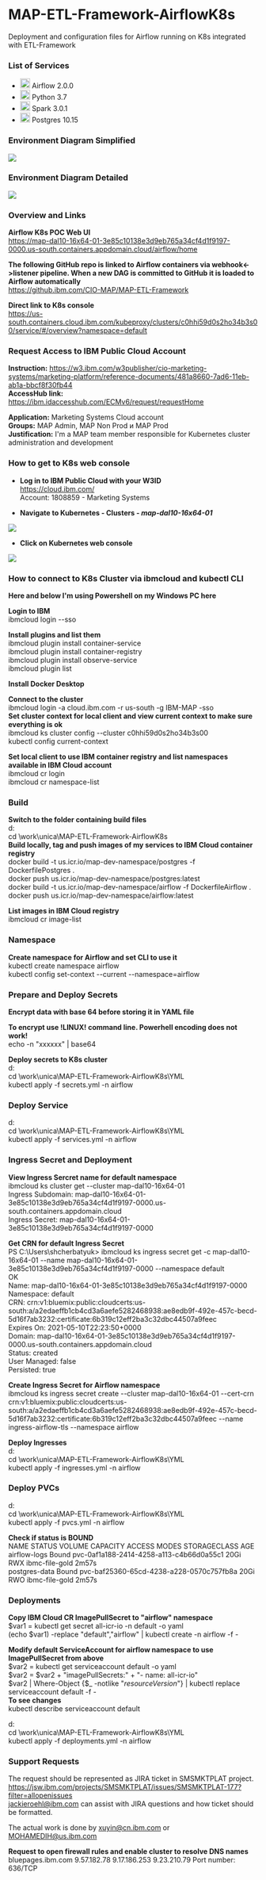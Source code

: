 # MAP-ETL-Framework-AirflowK8s
Deployment and configuration files for Airflow running on K8s integrated with ETL-Framework

### List of Services

 - <img src="https://miro.medium.com/max/1080/1*6jjSw8IqGbsPZp7L_43YyQ.png" height="20"> Airflow 2.0.0
 - <img src="https://i.stack.imgur.com/hRJou.gif" height="20"> Python 3.7
 - <img src="https://www.computing.co.uk/w-images/cc6f36ae-ffb1-4271-8847-725556046f5c/0/apachesparklogo-580x358.png" height="20"> Spark 3.0.1
 - <img src="https://upload.wikimedia.org/wikipedia/commons/2/29/Postgresql_elephant.svg" height="20"> Postgres 10.15

### Environment Diagram Simplified
<img src="https://github.ibm.com/CIO-MAP/MAP-ETL-Framework-AirflowK8s/blob/master/env_diagram_simplified.jpg">

### Environment Diagram Detailed
<img src="https://github.ibm.com/CIO-MAP/MAP-ETL-Framework-AirflowK8s/blob/master/env_diagram_detailed.jpg">

### Overview and Links

**Airflow K8s POC Web UI**\
https://map-dal10-16x64-01-3e85c10138e3d9eb765a34cf4d1f9197-0000.us-south.containers.appdomain.cloud/airflow/home

**The following GitHub repo is linked to Airflow containers via webhook<->listener pipeline. When a new DAG is committed to GitHub it is loaded to Airflow automatically**\
https://github.ibm.com/CIO-MAP/MAP-ETL-Framework

**Direct link to K8s console**\
https://us-south.containers.cloud.ibm.com/kubeproxy/clusters/c0hhi59d0s2ho34b3s00/service/#/overview?namespace=default

### Request Access to IBM Public Cloud Account

**Instruction:** https://w3.ibm.com/w3publisher/cio-marketing-systems/marketing-platform/reference-documents/481a8660-7ad6-11eb-ab1a-bbcf8f30fb44 \
**AccessHub link:** https://ibm.idaccesshub.com/ECMv6/request/requestHome

**Application:** Marketing Systems Cloud account \
**Groups:** MAP Admin, MAP Non Prod и MAP Prod \
**Justification:** I'm a MAP team member responsible for Kubernetes cluster administration and development

### How to get to K8s web console

- **Log in to IBM Public Cloud with your W3ID**\
https://cloud.ibm.com/ \
Account: 1808859 - Marketing Systems

- **Navigate to Kubernetes - Clusters - _map-dal10-16x64-01_**
<img src="https://github.ibm.com/CIO-MAP/MAP-ETL-Framework-AirflowK8s/blob/master/docs/1.jpg">

- **Click on Kubernetes web console**
<img src="https://github.ibm.com/CIO-MAP/MAP-ETL-Framework-AirflowK8s/blob/master/docs/2.jpg">

### How to connect to K8s Cluster via ibmcloud and kubectl CLI

**Here and below I'm using Powershell on my Windows PC here**

**Login to IBM**\
ibmcloud login --sso

**Install plugins and list them**\
ibmcloud plugin install container-service \
ibmcloud plugin install container-registry \
ibmcloud plugin install observe-service \
ibmcloud plugin list

**Install Docker Desktop**

**Connect to the cluster**\
ibmcloud login -a cloud.ibm.com -r us-south -g IBM-MAP -sso \
**Set cluster context for local client and view current context to make sure everything is ok**\
ibmcloud ks cluster config --cluster c0hhi59d0s2ho34b3s00 \
kubectl config current-context

**Set local client to use IBM container registry and list namespaces available in IBM Cloud account**\
ibmcloud cr login\
ibmcloud cr namespace-list

### Build

**Switch to the folder containing build files**\
d: \
cd \work\unica\MAP-ETL-Framework-AirflowK8s \
**Build locally, tag and push images of my services to IBM Cloud container registry**\
docker build -t us.icr.io/map-dev-namespace/postgres -f DockerfilePostgres . \
docker push us.icr.io/map-dev-namespace/postgres:latest \
docker build -t us.icr.io/map-dev-namespace/airflow -f DockerfileAirflow . \
docker push us.icr.io/map-dev-namespace/airflow:latest

**List images in IBM Cloud registry**\
ibmcloud cr image-list

### Namespace

**Create namespace for Airflow and set CLI to use it**\
kubectl create namespace airflow \
kubectl config set-context --current --namespace=airflow

### Prepare and Deploy Secrets

**Encrypt data with base 64 before storing it in YAML file**

**To encrypt use !LINUX! command line. Powerhell encoding does not work!**\
echo -n "xxxxxx" | base64

**Deploy secrets to K8s cluster**\
d: \
cd \work\unica\MAP-ETL-Framework-AirflowK8s\YML \
kubectl apply -f secrets.yml -n airflow

### Deploy Service

d: \
cd \work\unica\MAP-ETL-Framework-AirflowK8s\YML \
kubectl apply -f services.yml -n airflow

### Ingress Secret and Deployment

**View Ingress Sercret name for default namespace**\
ibmcloud ks cluster get --cluster map-dal10-16x64-01 \
Ingress Subdomain:              map-dal10-16x64-01-3e85c10138e3d9eb765a34cf4d1f9197-0000.us-south.containers.appdomain.cloud \
Ingress Secret:                 map-dal10-16x64-01-3e85c10138e3d9eb765a34cf4d1f9197-0000

**Get CRN for default Ingress Secret**\
PS C:\Users\shcherbatyuk> ibmcloud ks ingress secret get -c map-dal10-16x64-01 --name map-dal10-16x64-01-3e85c10138e3d9eb765a34cf4d1f9197-0000 --namespace default\
OK \
Name:           map-dal10-16x64-01-3e85c10138e3d9eb765a34cf4d1f9197-0000 \
Namespace:      default \
CRN:            crn:v1:bluemix:public:cloudcerts:us-south:a/a2edaeffb1cb4cd3a6aefe5282468938:ae8edb9f-492e-457c-becd-5d16f7ab3232:certificate:6b319c12eff2ba3c32dbc44507a9feec \
Expires On:     2021-05-10T22:23:50+0000 \
Domain:         map-dal10-16x64-01-3e85c10138e3d9eb765a34cf4d1f9197-0000.us-south.containers.appdomain.cloud \
Status:         created \
User Managed:   false \
Persisted:      true

**Create Ingress Secret for Airflow namespace**\
ibmcloud ks ingress secret create --cluster map-dal10-16x64-01 --cert-crn crn:v1:bluemix:public:cloudcerts:us-south:a/a2edaeffb1cb4cd3a6aefe5282468938:ae8edb9f-492e-457c-becd-5d16f7ab3232:certificate:6b319c12eff2ba3c32dbc44507a9feec --name ingress-airflow-tls --namespace airflow

**Deploy Ingresses**\
d: \
cd \work\unica\MAP-ETL-Framework-AirflowK8s\YML \
kubectl apply -f ingresses.yml -n airflow

### Deploy PVCs

d: \
cd \work\unica\MAP-ETL-Framework-AirflowK8s\YML \
kubectl apply -f pvcs.yml -n airflow

**Check if status is BOUND**\
NAME            STATUS   VOLUME                                     CAPACITY   ACCESS MODES   STORAGECLASS     AGE \
airflow-logs    Bound    pvc-0af1a188-2414-4258-a113-c4b66d0a55c1   20Gi       RWX            ibmc-file-gold   2m57s \
postgres-data   Bound    pvc-baf25360-65cd-4238-a228-0570c757fb8a   20Gi       RWO            ibmc-file-gold   2m57s

### Deployments

**Copy IBM Cloud CR ImagePullSecret to "airflow" namespace**\
$var1 = kubectl get secret all-icr-io -n default -o yaml \
(echo $var1) -replace "default","airflow" | kubectl create -n airflow -f -

**Modify default ServiceAccount for airflow namespace to use ImagePullSecret from above**\
$var2 = kubectl get serviceaccount default -o yaml \
$var2 = $var2 + "imagePullSecrets:" + "- name: all-icr-io" \
$var2 | Where-Object {$_ -notlike "*resourceVersion*"} | kubectl replace serviceaccount default -f - \
**To see changes** \
kubectl describe serviceaccount default

d: \
cd \work\unica\MAP-ETL-Framework-AirflowK8s\YML \
kubectl apply -f deployments.yml -n airflow

### Support Requests

The request should be represented as JIRA ticket in SMSMKTPLAT project. \
https://jsw.ibm.com/projects/SMSMKTPLAT/issues/SMSMKTPLAT-177?filter=allopenissues \
jackieroehl@ibm.com can assist with JIRA questions and how ticket should be formatted.

The actual work is done by xuyin@cn.ibm.com or MOHAMEDIH@us.ibm.com

**Request to open firewall rules and enable cluster to resolve DNS names**\
bluepages.ibm.com	9.57.182.78	 9.17.186.253  9.23.210.79   Port number: 636/TCP